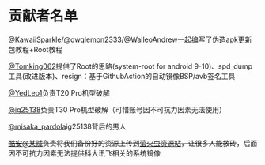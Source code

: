 # 贡献者名单
[@KawaiiSparkle](https://github.com/KawaiiSparkle)/[@qwqlemon2333](https://github.com/qwqlemon2333)/[@WalleoAndrew](https://github.com/WalleoAndrew)一起编写了伪造apk更新包教程+Root教程  

[@Tomking062](https://github.com/Tomking062)提供了Root的思路(system-root for android 9-10)、spd_dump工具(改进版本)、resign：基于GithubAction的自动镜像BSP/avb签名工具

[@YedLeo1](https://github.com/YedLeo1)负责T20 Pro机型破解

[@ig25138](https://github.com/ig25138)负责T30 Pro机型破解（可惜账号因不可抗力因素无法使用）

[@misaka_pardola](https://github.com/misaka_pardola)ig25138背后的男人

~~[酷安@某贼](http://www.coolapk.com/u/3463951)负责将我们备份好的资源上传到[萤火虫资源站](https://yhcres.top)，让很多人能救砖~~，后面因不可抗力因素无法提供科大讯飞相关的系统镜像
